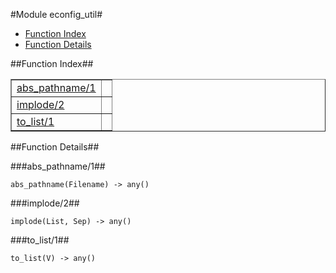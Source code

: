 

#Module econfig_util#
* [Function Index](#index)
* [Function Details](#functions)




<a name="index"></a>

##Function Index##


<table width="100%" border="1" cellspacing="0" cellpadding="2" summary="function index"><tr><td valign="top"><a href="#abs_pathname-1">abs_pathname/1</a></td><td></td></tr><tr><td valign="top"><a href="#implode-2">implode/2</a></td><td></td></tr><tr><td valign="top"><a href="#to_list-1">to_list/1</a></td><td></td></tr></table>


<a name="functions"></a>

##Function Details##

<a name="abs_pathname-1"></a>

###abs_pathname/1##




`abs_pathname(Filename) -> any()`

<a name="implode-2"></a>

###implode/2##




`implode(List, Sep) -> any()`

<a name="to_list-1"></a>

###to_list/1##




`to_list(V) -> any()`

